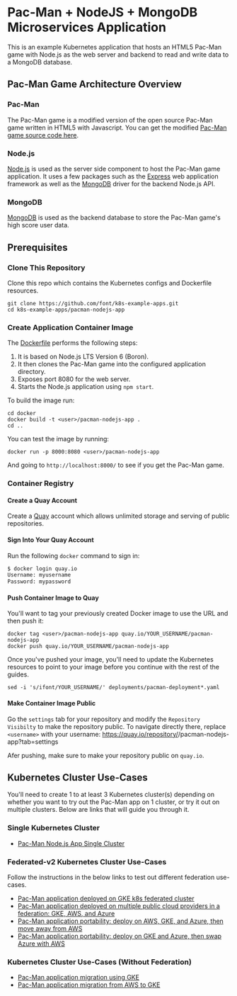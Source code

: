 # Pac-Man + NodeJS + MongoDB Microservices Application

This is an example Kubernetes application that hosts an HTML5 Pac-Man game with Node.js as the web server and backend to read
and write data to a MongoDB database.

## Pac-Man Game Architecture Overview

### Pac-Man

The Pac-Man game is a modified version of the open source Pac-Man game written in HTML5 with Javascript. You can get the
modified [Pac-Man game source code here](https://github.com/font/pacman.git).

### Node.js

[Node.js](https://nodejs.org/) is used as the server side component to host the Pac-Man game application. It uses a few packages such as the
[Express](https://expressjs.com/) web application framework as well as the [MongoDB](https://mongodb.github.io/node-mongodb-native/) driver
for the backend Node.js API.

### MongoDB

[MongoDB](https://www.mongodb.com/) is used as the backend database to store the Pac-Man game's high score user data.

## Prerequisites

### Clone This Repository

Clone this repo which contains the Kubernetes configs and Dockerfile resources.

```
git clone https://github.com/font/k8s-example-apps.git
cd k8s-example-apps/pacman-nodejs-app
```

### Create Application Container Image

The [Dockerfile](docker/Dockerfile) performs the following steps:

1. It is based on Node.js LTS Version 6 (Boron).
1. It then clones the Pac-Man game into the configured application directory.
1. Exposes port 8080 for the web server.
1. Starts the Node.js application using `npm start`.

To build the image run:

```
cd docker
docker build -t <user>/pacman-nodejs-app .
cd ..
```

You can test the image by running:

```
docker run -p 8000:8080 <user>/pacman-nodejs-app
```

And going to `http://localhost:8000/` to see if you get the Pac-Man game.

### Container Registry

#### Create a Quay Account

Create a [Quay](https://quay.io/) account which allows unlimited storage and serving of public
repositories.

#### Sign Into Your Quay Account

Run the following `docker` command to sign in:

```bash
$ docker login quay.io
Username: myusername
Password: mypassword
```

#### Push Container Image to Quay

You'll want to tag your previously created Docker image to use the  URL and then push it:

```
docker tag <user>/pacman-nodejs-app quay.io/YOUR_USERNAME/pacman-nodejs-app
docker push quay.io/YOUR_USERNAME/pacman-nodejs-app
```

Once you've pushed your image, you'll need to update the Kubernetes resources
to point to your image before you continue with the rest of the guides.

```
sed -i 's/ifont/YOUR_USERNAME/' deployments/pacman-deployment*.yaml
```

#### Make Container Image Public

Go the `settings` tab for your repository and modify the `Repository Visibilty`
to make the repository public. To navigate directly there, replace `<username>`
with your username:
https://quay.io/repository/<username>/pacman-nodejs-app?tab=settings

Afer pushing, make sure to make your repository public on `quay.io`.


## Kubernetes Cluster Use-Cases

You'll need to create 1 to at least 3 Kubernetes cluster(s) depending on whether you want to try out the Pac-Man app on 1 cluster,
or try it out on multiple clusters. Below are links that will guide you through it.

### Single Kubernetes Cluster

- [Pac-Man Node.js App Single Cluster](docs/pacman-nodejs-app-single-cluster.md)

### Federated-v2 Kubernetes Cluster Use-Cases

Follow the instructions in the below links to test out different federation use-cases.

- [Pac-Man application deployed on GKE k8s federated cluster](docs/pacman-nodejs-app-federated-gke.md)
- [Pac-Man application deployed on multiple public cloud providers in a federation: GKE, AWS, and Azure](docs/pacman-nodejs-app-federated-multicloud.md)
- [Pac-Man application portability: deploy on AWS, GKE, and Azure, then move
  away from AWS](docs/pacman-nodejs-app-federated-aws-gke-az-portability.md)
- [Pac-Man application portability: deploy on GKE and Azure, then swap Azure
  with AWS](docs/pacman-nodejs-app-federated-gke-az-aws-portability.md)

### Kubernetes Cluster Use-Cases (Without Federation)

- [Pac-Man application migration using GKE](docs/pacman-nodejs-app-gke-migration.md)
- [Pac-Man application migration from AWS to GKE](docs/pacman-nodejs-app-aws-gke-migration.md)
